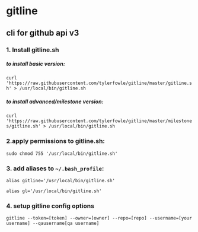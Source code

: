# gitline

## cli for github api v3

### 1. Install gitline.sh
##### to install basic version:

`curl 'https://raw.githubusercontent.com/tylerfowle/gitline/master/gitline.sh' > /usr/local/bin/gitline.sh`

##### to install advanced/milestone version:

`curl 'https://raw.githubusercontent.com/tylerfowle/gitline/master/milestones/gitline.sh' > /usr/local/bin/gitline.sh`

### 2.apply permissions to gitline.sh:

`sudo chmod 755 '/usr/local/bin/gitline.sh'`

### 3. add aliases to `~/.bash_profile`:
`alias gitline='/usr/local/bin/gitline.sh'`

`alias gl='/usr/local/bin/gitline.sh'`

### 4. setup gitline config options
`gitline --token=[token] --owner=[owner] --repo=[repo] --username=[your username] --qausername[qa username]`
